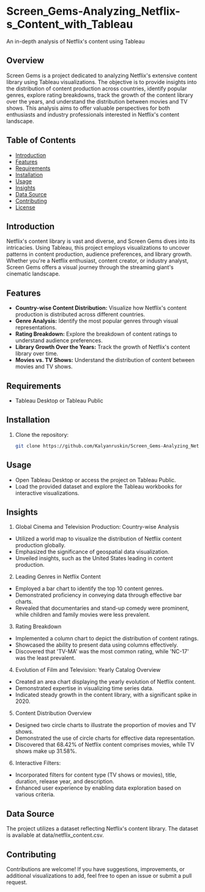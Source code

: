 # Screen_Gems-Analyzing_Netflix-s_Content_with_Tableau
An in-depth analysis of Netflix's content using Tableau

## Overview

Screen Gems is a project dedicated to analyzing Netflix's extensive content library using Tableau visualizations. The objective is to provide insights into the distribution of content production across countries, identify popular genres, explore rating breakdowns, track the growth of the content library over the years, and understand the distribution between movies and TV shows. This analysis aims to offer valuable perspectives for both enthusiasts and industry professionals interested in Netflix's content landscape.

## Table of Contents

- [Introduction](#introduction)
- [Features](#features)
- [Requirements](#requirements)
- [Installation](#installation)
- [Usage](#usage)
- [Insights](#insights)
- [Data Source](#data-source)
- [Contributing](#contributing)
- [License](#license)

## Introduction

Netflix's content library is vast and diverse, and Screen Gems dives into its intricacies. Using Tableau, this project employs visualizations to uncover patterns in content production, audience preferences, and library growth. Whether you're a Netflix enthusiast, content creator, or industry analyst, Screen Gems offers a visual journey through the streaming giant's cinematic landscape.

## Features

- **Country-wise Content Distribution:** Visualize how Netflix's content production is distributed across different countries.
- **Genre Analysis:** Identify the most popular genres through visual representations.
- **Rating Breakdown:** Explore the breakdown of content ratings to understand audience preferences.
- **Library Growth Over the Years:** Track the growth of Netflix's content library over time.
- **Movies vs. TV Shows:** Understand the distribution of content between movies and TV shows.

## Requirements

- Tableau Desktop or Tableau Public

## Installation

1. Clone the repository:

   ```bash
   git clone https://github.com/Kalyanruskin/Screen_Gems-Analyzing_Netflix-s_Content.git

## Usage
- Open Tableau Desktop or access the project on Tableau Public.
- Load the provided dataset and explore the Tableau workbooks for interactive visualizations.

## Insights

1. Global Cinema and Television Production: Country-wise Analysis

- Utilized a world map to visualize the distribution of Netflix content production globally.
- Emphasized the significance of geospatial data visualization.
- Unveiled insights, such as the United States leading in content production.

2. Leading Genres in Netflix Content

- Employed a bar chart to identify the top 10 content genres.
- Demonstrated proficiency in conveying data through effective bar charts.
- Revealed that documentaries and stand-up comedy were prominent, while children and family movies were less prevalent.

3. Rating Breakdown

- Implemented a column chart to depict the distribution of content ratings.
- Showcased the ability to present data using columns effectively.
- Discovered that 'TV-MA' was the most common rating, while 'NC-17' was the least prevalent.

4. Evolution of Film and Television: Yearly Catalog Overview

- Created an area chart displaying the yearly evolution of Netflix content.
- Demonstrated expertise in visualizing time series data.
- Indicated steady growth in the content library, with a significant spike in 2020.

5. Content Distribution Overview

- Designed two circle charts to illustrate the proportion of movies and TV shows.
- Demonstrated the use of circle charts for effective data representation.
- Discovered that 68.42% of Netflix content comprises movies, while TV shows make up 31.58%.

6. Interactive Filters:

- Incorporated filters for content type (TV shows or movies), title, duration, release year, and description.
- Enhanced user experience by enabling data exploration based on various criteria.

## Data Source

The project utilizes a dataset reflecting Netflix's content library. The dataset is available at data/netflix_content.csv.

## Contributing

Contributions are welcome! If you have suggestions, improvements, or additional visualizations to add, feel free to open an issue or submit a pull request.
